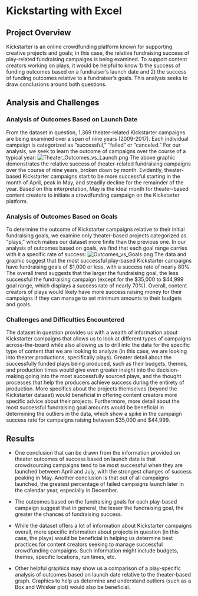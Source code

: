 # Kickstarting with Excel

## Project Overview

Kickstarter is an online crowdfunding platform known for supporting creative projects and goals; in this case, the relative fundraising success of play-related fundraising campaigns is being examined. To support content creators working on plays, it would be helpful to know 1) the success of funding outcomes based on a fundraiser’s launch date and 2) the success of funding outcomes relative to a fundraiser’s goals. This analysis seeks to draw conclusions around both questions.

## Analysis and Challenges

### Analysis of Outcomes Based on Launch Date

From the dataset in question, 1,369 theater-related Kickstarter campaigns are being examined over a span of nine years (2009-2017). Each individual campaign is categorized as “successful,” “failed” or “canceled.” For our analysis, we seek to learn the outcome of campaigns over the course of a typical year:
![Theater_Outcomes_vs_Launch.png](https://github.com/jamariethomp/ExcelChallenge/blob/main/Theater_Outcomes_vs_Launch.png)
The above graphic demonstrates the relative success of theater-related fundraising campaigns over the course of nine years, broken down by month. Evidently, theater-based Kickstarter campaigns start to be more successful starting in the month of April, peak in May, and steadily decline for the remainder of the year. Based on this interpretation, May is the ideal month for theater-based content creators to initiate a crowdfunding campaign on the Kickstarter platform.
### Analysis of Outcomes Based on Goals

To determine the outcome of Kickstarter campaigns relative to their initial fundraising goals, we examine only theater-based projects categorized as “plays,” which makes our dataset more finite than the previous one. In our analysis of outcomes based on goals, we find that each goal range carries with it a specific rate of success:
![Outcomes_vs_Goals.png](https://github.com/jamariethomp/ExcelChallenge/blob/f98551397df79a9a0167c6a29bfc84275232ba37/Outcomes_vs_Goals.png)
The data and graphic suggest that the most successful play-based Kickstarter campaigns have fundraising goals of $1,000 or less, with a success rate of nearly 80%. The overall trend suggests that the larger the fundraising goal, the less successful the fundraising campaign (except for the $35,000 to $44,999 goal range, which displays a success rate of nearly 70%). Overall, content creators of plays would likely have more success raising money for their campaigns if they can manage to set minimum amounts to their budgets and goals.

### Challenges and Difficulties Encountered

The dataset in question provides us with a wealth of information about Kickstarter campaigns that allows us to look at different types of campaigns across-the-board while also allowing us to drill into the data for the specific type of content that we are looking to analyze (in this case, we are looking into theater productions, specifically plays). Greater detail about the successfully funded plays being produced, such as their budgets, themes, and production times would give even greater insight into the decision-making going into the most successfully sourced plays, and the thought processes that help the producers achieve success during the entirety of production. More specifics about the projects themselves (beyond the Kickstarter dataset) would beneficial in offering content creators more specific advice about their projects. Furthermore, more detail about the most successful fundraising goal amounts would be beneficial in determining the outliers in the data, which show a spike in the campaign success rate for campaigns raising between $35,000 and $44,999.


## Results

- One conclusion that can be drawn from the information provided on theater outcomes of success based on launch date is that crowdsourcing campaigns tend to be most successful when they are launched between April and July, with the strongest changes of success peaking in May. Another conclusion is that out of all campaigns launched, the greatest percentage of failed campaigns launch later in the calendar year, especially in December.

- The outcomes based on the fundraising goals for each play-based campaign suggest that in general, the lesser the fundraising goal, the greater the chances of fundraising success.

- While the dataset offers a lot of information about Kickstarter campaigns overall, more specific information about projects in question (in this case, the plays) would be beneficial in helping us determine best practices for content creators seeking to manage successful crowdfunding campaigns. Such information might include budgets, themes, specific locations, run times, etc.

- Other helpful graphics may show us a comparison of a play-specific analysis of outcomes based on launch date relative to the theater-based graph. Graphics to help us determine and understand outliers (such as a Box and Whisker plot) would also be beneficial. 

